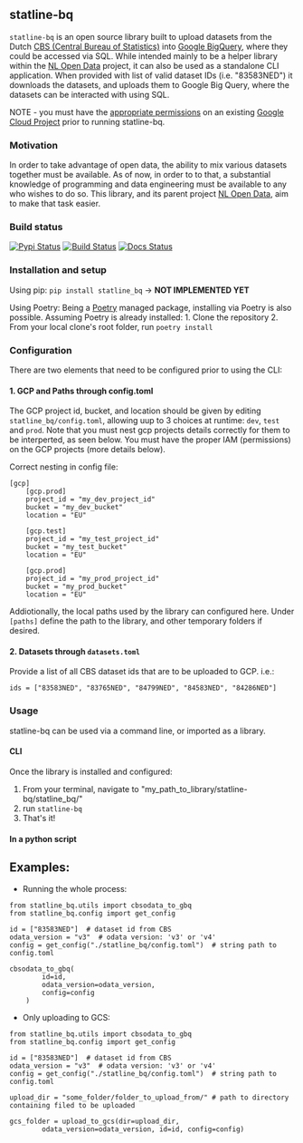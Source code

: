 ## statline-bq
`statline-bq` is an open source library built to upload datasets from the Dutch [CBS (Central Bureau of Statistics)](https://opendata.cbs.nl/statline/#/CBS/nl/) into [Google BigQuery](https://cloud.google.com/bigquery), where they could be accessed via SQL. While intended mainly to be a helper library within the [NL Open Data](https://github.com/dataverbinders/nl-open-data) project, it can also be used as a standalone CLI application. When provided with list of valid dataset IDs (i.e. "83583NED") it downloads the datasets, and uploads them to Google Big Query, where the datasets can be interacted with using SQL.

NOTE - you must have the [appropriate permissions](https://cloud.google.com/bigquery/docs/dataset-access-controls) on an existing [Google Cloud Project](https://cloud.google.com/resource-manager/docs/creating-managing-projects) prior to running statline-bq. 

### Motivation
In order to take advantage of open data, the ability to mix various datasets together must be available. As of now, in order to to that, a substantial knowledge of programming and data engineering must be available to any who wishes to do so. This library, and its parent project [NL Open Data](https://github.com/dataverbinders/nl-open-data), aim to make that task easier.

### Build status
[![Pypi Status](https://img.shields.io/pypi/v/statline-bq.svg)](https://pypi.python.org/pypi/statline-bq) [![Build Status](https://img.shields.io/travis/dkapitan/statline-bq.svg)](https://travis-ci.com/dkapitan/statline-bq) [![Docs Status](https://readthedocs.org/projects/statline-bq/badge/?version=latest)](https://dkapitan.github.io/statline-bq)

### Installation and setup

Using pip:
    `pip install statline_bq` -> **NOT IMPLEMENTED YET**

Using Poetry:
    Being a [Poetry](https://python-poetry.org/) managed package, installing via Poetry is also possible. Assuming Poetry is already installed:
    1. Clone the repository
    2. From your local clone's root folder, run `poetry install`

### Configuration

There are two elements that need to be configured prior to using the CLI:

#### 1. GCP and Paths through config.toml

The GCP project id, bucket, and location should be given by editing `statline_bq/config.toml`, allowing uup to 3 choices at runtime: `dev`, `test` and `prod`. Note that you must nest gcp projects details correctly for them to be interperted, as seen below. You must have the proper IAM (permissions) on the GCP projects (more details below).

Correct nesting in config file:
```
[gcp]
    [gcp.prod]
    project_id = "my_dev_project_id"
    bucket = "my_dev_bucket"
    location = "EU"

    [gcp.test]
    project_id = "my_test_project_id"
    bucket = "my_test_bucket"
    location = "EU"

    [gcp.prod]
    project_id = "my_prod_project_id"
    bucket = "my_prod_bucket"
    location = "EU"
```
Addiotionally, the local paths used by the library can configured here. Under `[paths]` define the path to the library, and other temporary folders if desired.

#### 2. Datasets through `datasets.toml`

Provide a list of all CBS dataset ids that are to be uploaded to GCP. i.e.:

`ids = ["83583NED", "83765NED", "84799NED", "84583NED", "84286NED"]`


### Usage

statline-bq can be used via a command line, or imported as a library.

#### CLI
Once the library is installed and configured:

1. From your terminal, navigate to "my_path_to_library/statline-bq/statline_bq/"
2. run `statline-bq`
3. That's it!

#### In a python script

Examples:
--------

- Running the whole process:

```
from statline_bq.utils import cbsodata_to_gbq
from statline_bq.config import get_config

id = ["83583NED"]  # dataset id from CBS
odata_version = "v3"  # odata version: 'v3' or 'v4'
config = get_config("./statline_bq/config.toml")  # string path to config.toml

cbsodata_to_gbq(
        id=id,
        odata_version=odata_version,
        config=config
    )
```

- Only uploading to GCS:
```
from statline_bq.utils import cbsodata_to_gbq
from statline_bq.config import get_config

id = ["83583NED"]  # dataset id from CBS
odata_version = "v3"  # odata version: 'v3' or 'v4'
config = get_config("./statline_bq/config.toml")  # string path to config.toml

upload_dir = "some_folder/folder_to_upload_from/" # path to directory containing filed to be uploaded

gcs_folder = upload_to_gcs(dir=upload_dir,
        odata_version=odata_version, id=id, config=config)

```



<!-- ## Screenshots
Include logo/demo screenshot etc. -->

<!-- ## Features
What makes your project stand out? -->

<!-- ## Code Example
Show what the library does as concisely as possible, developers should be able to figure out **how** your project solves their problem by looking at the code example. Make sure the API you are showing off is obvious, and that your code is short and concise.

## Installation
Provide step by step series of examples and explanations about how to get a development env running.

## API Reference
Depending on the size of the project, if it is small and simple enough the reference docs can be added to the README. For medium size to larger projects it is important to at least provide a link to where the API reference docs live.

## Tests
Describe and show how to run the tests with code examples.

## How to use?
If people like your project they’ll want to learn how they can use it. To do so include step by step guide to use your project.

## Contribute

Let people know how they can contribute into your project. A [contributing guideline](https://github.com/zulip/zulip-electron/blob/master/CONTRIBUTING.md) will be a big plus.

## Credits
Give proper credits. This could be a link to any repo which inspired you to build this project, any blogposts or links to people who contrbuted in this project. 

#### Anything else that seems useful

## License
A short snippet describing the license (MIT, Apache etc)

MIT © [Yourname]() -->